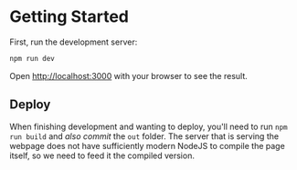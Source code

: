 # Getting Started
First, run the development server:

```bash
npm run dev
```

Open [http://localhost:3000](http://localhost:3000) with your browser to see the result.

## Deploy
When finishing development and wanting to deploy, you'll need to run `npm run build` and _also commit_ the `out` folder. The server that is serving the webpage does not have sufficiently modern NodeJS to compile the page itself, so we need to feed it the compiled version.
